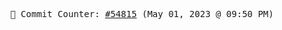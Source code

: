 <p align="center">
    <samp>
        📮 Commit Counter: <a href="https://github.com/Javascript-void0/Javascript-void0/commits/main">#54815</a> (May 01, 2023 @ 09:50 PM)
    </samp>
</p>